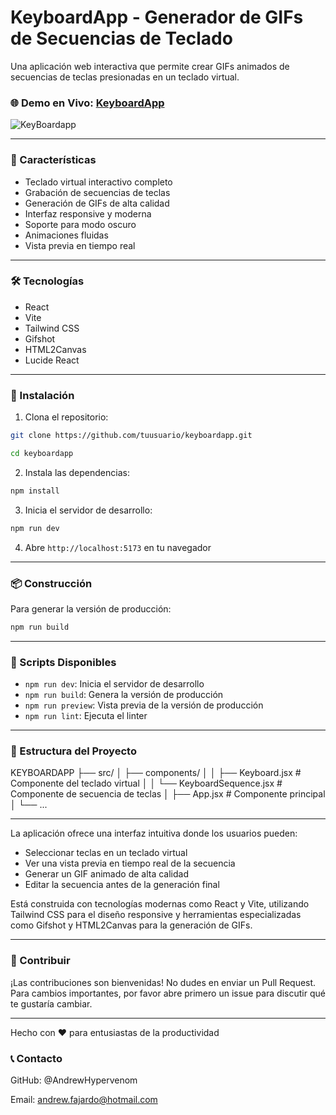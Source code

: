 # KeyboardApp - Generador de GIFs de Secuencias de Teclado
Una aplicación web interactiva que permite crear GIFs animados de secuencias de teclas presionadas en un teclado virtual.

### 🌐 Demo en Vivo: [KeyboardApp](http://https://keyboardapp-brown.vercel.app "KeyboardApp")

![KeyBoardapp](https://github.com/user-attachments/assets/a3ad1395-932d-4924-b234-bdc0f170e06b)


------------


### 🌟 Características

- Teclado virtual interactivo completo
- Grabación de secuencias de teclas
- Generación de GIFs de alta calidad
- Interfaz responsive y moderna
- Soporte para modo oscuro
- Animaciones fluidas
- Vista previa en tiempo real

------------



### 🛠️ Tecnologías

- React
- Vite
- Tailwind CSS
- Gifshot
- HTML2Canvas
- Lucide React

------------


### 🚀 Instalación

1. Clona el repositorio:

```bash
git clone https://github.com/tuusuario/keyboardapp.git
```
```bash
cd keyboardapp
```

2. Instala las dependencias:

```bash
npm install
```

3. Inicia el servidor de desarrollo:

```bash
npm run dev
```

4. Abre `http://localhost:5173` en tu navegador

------------



### 📦 Construcción
Para generar la versión de producción:
```bash
npm run build
```

------------



### 🔧 Scripts Disponibles

- `npm run dev`: Inicia el servidor de desarrollo
- `npm run build`: Genera la versión de producción
- `npm run preview`: Vista previa de la versión de producción
- `npm run lint`: Ejecuta el linter

------------


### 📂 Estructura del Proyecto

KEYBOARDAPP
├── src/
│   ├── components/
│   │   ├── Keyboard.jsx         # Componente del teclado virtual
│   │   └── KeyboardSequence.jsx # Componente de secuencia de teclas
│   ├── App.jsx                  # Componente principal
│   └── ...

------------




La aplicación ofrece una interfaz intuitiva donde los usuarios pueden:

- Seleccionar teclas en un teclado virtual
- Ver una vista previa en tiempo real de la secuencia
- Generar un GIF animado de alta calidad
- Editar la secuencia antes de la generación final

Está construida con tecnologías modernas como React y Vite, utilizando Tailwind CSS para el diseño responsive y herramientas especializadas como Gifshot y HTML2Canvas para la generación de GIFs.

------------


### 🤝 Contribuir
¡Las contribuciones son bienvenidas! No dudes en enviar un Pull Request. Para cambios importantes, por favor abre primero un issue para discutir qué te gustaría cambiar.

------------


Hecho con ❤️ para entusiastas de la productividad

### 📞 Contacto

GitHub: @AndrewHypervenom

Email: andrew.fajardo@hotmail.com